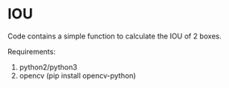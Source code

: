 # IOU
Code contains a simple function to calculate the IOU of 2 boxes.

Requirements:
 1) python2/python3 
 2) opencv (pip install opencv-python)
